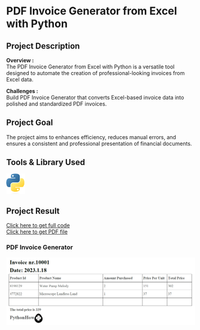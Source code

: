 # PDF Invoice Generator from Excel with Python

## Project Description

**Overview :**  
The PDF Invoice Generator from Excel with Python is a versatile tool designed to automate the creation of professional-looking invoices from Excel data.

**Challenges :**  
Build PDF Invoice Generator that converts Excel-based invoice data into polished and standardized PDF invoices.

## Project Goal

The project aims to enhances efficiency, reduces manual errors, and ensures a consistent and professional presentation of financial documents.

## Tools & Library Used

[<img src="./image/python-logo-2.png" alt="python-logo" width="50"/>](https://www.python.org/) &nbsp;

## Project Result

[Click here to get full code](https://github.com/nickenshidqia/PDF_Invoice_Generator_Using_Python/blob/7c95831ee963feef4ce40405f1d6dddd3c50a3bc/main.py)  
[Click here to get PDF file](https://github.com/nickenshidqia/PDF_Invoice_Generator_Using_Python/tree/7c95831ee963feef4ce40405f1d6dddd3c50a3bc/PDF's)

### PDF Invoice Generator

<img src="./image/invoice.png" alt="" width = "800"/>
